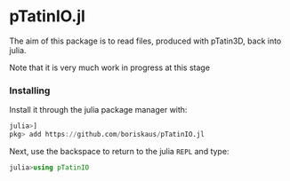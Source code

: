 # pTatinIO.jl
The aim of this package is to read files, produced with pTatin3D, back into julia.

Note that it is very much work in progress at this stage

### Installing
Install it through the julia package manager with:
```julia
julia>]
pkg> add https://github.com/boriskaus/pTatinIO.jl
```
Next, use the backspace to return to the julia `REPL` and type:
```julia
julia>using pTatinIO
```


